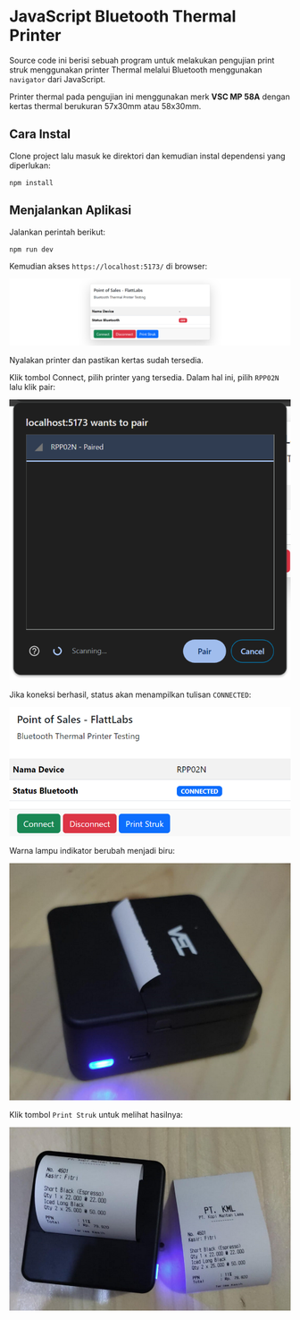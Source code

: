# JavaScript Bluetooth Thermal Printer

Source code ini berisi sebuah program untuk melakukan pengujian print struk menggunakan
printer Thermal melalui Bluetooth menggunakan `navigator` dari JavaScript.

Printer thermal pada pengujian ini menggunakan merk **VSC MP 58A** dengan kertas thermal
berukuran 57x30mm atau 58x30mm.

## Cara Instal

Clone project lalu masuk ke direktori dan kemudian instal dependensi yang diperlukan:

```
npm install
```

## Menjalankan Aplikasi

Jalankan perintah berikut:

```
npm run dev
```

Kemudian akses `https://localhost:5173/` di browser:

![](./contents/2024-02-01_055906.png)

Nyalakan printer dan pastikan kertas sudah tersedia.

Klik tombol Connect, pilih printer yang tersedia. Dalam hal ini, pilih `RPP02N` lalu klik pair:

![](./contents/2024-02-01_060052.png)

Jika koneksi berhasil, status akan menampilkan tulisan `CONNECTED`:

![](./contents/2024-02-01_060300.png)

Warna lampu indikator berubah menjadi biru:

![](./contents/2024-02-01_060501.png)

Klik tombol `Print Struk` untuk melihat hasilnya:

![](./contents/2024-02-01_060725.png)
